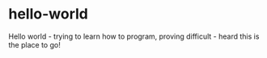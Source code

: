 # hello-world
Hello world - trying to learn how to program, proving difficult - heard this is the place to go!
